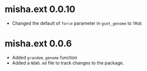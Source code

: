 # misha.ext 0.0.10

* Changed the default of `force` parameter in `gset_genome` to `TRUE`

# misha.ext 0.0.6

* Added `grandom_genome` function
* Added a `NEWS.md` file to track changes to the package.
